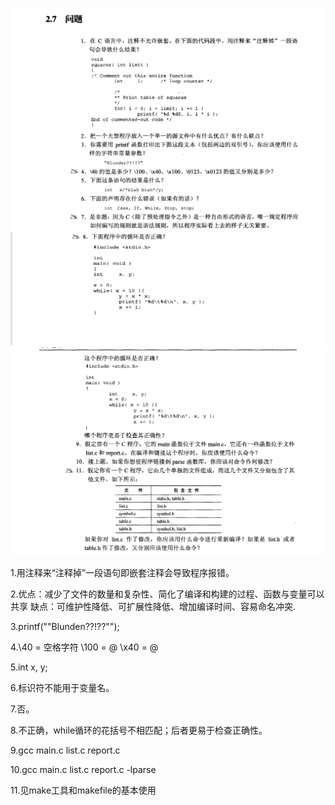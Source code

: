 ![Alt text](image.png)
![Alt text](image-1.png)
![Alt text](image-2.png)

1.用注释来“注释掉”一段语句即嵌套注释会导致程序报错。

2.优点：减少了文件的数量和复杂性、简化了编译和构建的过程、函数与变量可以共享
  缺点：可维护性降低、可扩展性降低、增加编译时间、容易命名冲突.

3.printf("\"Blunden\?\?!??\"");

4.\40 = 空格字符 
  \100 = @
  \x40 = @

5.int x, y;

6.标识符不能用于变量名。

7.否。

8.不正确，while循环的花括号不相匹配；后者更易于检查正确性。

9.gcc main.c list.c report.c

10.gcc main.c list.c report.c -lparse

11.见make工具和makefile的基本使用